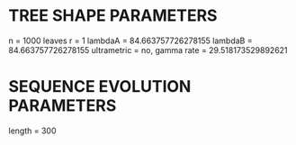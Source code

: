 # TREE SHAPE PARAMETERS
n           = 1000 leaves
r           = 1
lambdaA     = 84.663757726278155
lambdaB     = 84.663757726278155
ultrametric = no, gamma rate = 29.518173529892621

# SEQUENCE EVOLUTION PARAMETERS
length      = 300
